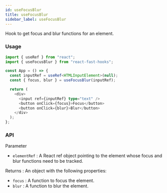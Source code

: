 ```yaml
---
id: useFocusBlur
title: useFocusBlur
sidebar_label: useFocusBlur
---
```


Hook to get focus and blur functions for an element.

### Usage

```typescript
import { useRef } from "react";
import { useFocusBlur } from "react-fast-hooks";

const App = () => {
  const inputRef = useRef<HTMLInputElement>(null);
  const { focus, blur } = useFocusBlur(inputRef);

  return (
    <div>
      <input ref={inputRef} type="text" />
      <button onClick={focus}>Focus</button>
      <button onClick={blur}>Blur</button>
    </div>
  );
};
```

### API

Parameter

- `elementRef` : A React ref object pointing to the element whose focus and blur functions need to be tracked.

Returns : An object with the following properties:

- `focus` : A function to focus the element.
- `blur` : A function to blur the element.
